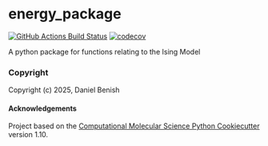 energy_package
==============================
[//]: # (Badges)
[![GitHub Actions Build Status](https://github.com/dannyb33/energy_package/workflows/CI/badge.svg)](https://github.com/REPLACE_WITH_OWNER_ACCOUNT/energy_package/actions?query=workflow%3ACI)
[![codecov](https://codecov.io/gh/REPLACE_WITH_OWNER_ACCOUNT/energy_package/branch/main/graph/badge.svg)](https://codecov.io/gh/REPLACE_WITH_OWNER_ACCOUNT/energy_package/branch/main)


A python package for functions relating to the Ising Model

### Copyright

Copyright (c) 2025, Daniel Benish


#### Acknowledgements
 
Project based on the 
[Computational Molecular Science Python Cookiecutter](https://github.com/molssi/cookiecutter-cms) version 1.10.
